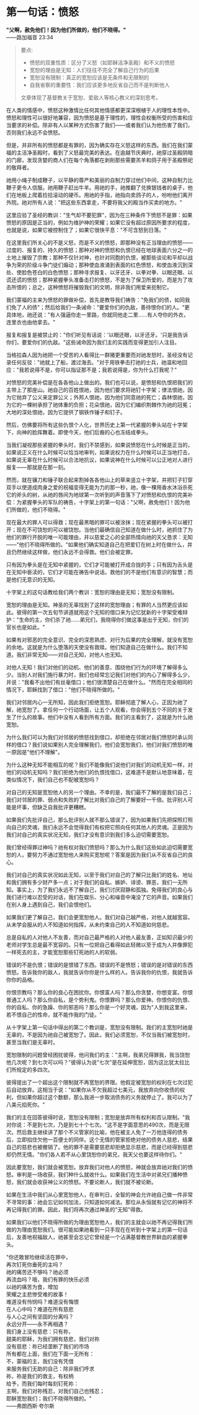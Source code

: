 # 第一句话：愤怒

**"父啊，赦免他们！因为他们所做的，他们不晓得。"**  
——路加福音 23:34

> 要点:
> - 愤怒的双重性质：区分了义怒（如耶稣洁净圣殿）和不义的愤怒
> - 宽恕的理由是无知：人们往往不完全了解自己行为的后果
> - 宽恕没有限制：真正的宽恕应该是无条件和无限制的
> - 自我省察的重要性：我们应该更多地反省自己而不是判断他人
>
> 文章体现了基督教关于宽恕、爱敌人等核心教义的深刻思考。

在人类的情感中，愤怒这种激情比任何其他情感都更深深根植于人的理性本性中。愤怒和理性可以很好地兼容，因为愤怒是基于理性的，理性会权衡所受的伤害和应当要求的补偿。除非有人以某种方式伤害了我们——或者我们认为他伤害了我们，否则我们永远不会愤怒。

但是，并非所有的愤怒都是有罪的，因为确实存在义怒这样的东西。我们在我们蒙福的主洁净圣殿时，看到了义怒最完美的表达。在逾越节庆典时，祂穿过圣殿阴暗的门廊，发现贪婪的商人们在每个角落都在剥削那些需要羔羊和鸽子用于圣殿祭祀的敬拜者。

祂用小绳子制成鞭子，以平静的尊严和美丽的自制力穿过他们中间，这种自制力比鞭子更令人信服。祂用鞭子赶出牛羊。用祂的手，祂推翻了兑换银钱者的桌子，他们在地板上爬着捡拾滚动的硬币。用祂的手指，祂指向卖鸽子的人，吩咐他们离开外院。祂对所有人说："把这些东西拿走，不要将我父的殿当作买卖的地方。"

这里应验了圣经的教训："生气却不要犯罪"，因为在三种条件下愤怒不是罪：如果愤怒的原因是正当的，例如为维护神的荣耀；如果它没有超过原因所要求的程度，也就是说，如果它被控制住了；如果它很快平息："不可含怒到日落。"

在这里我们所关心的不是义怒，而是不义的愤怒，即那种没有正当理由的愤怒——过度的、报复的、持久的愤怒；那种对神的愤怒和仇恨已经在地球表面六分之一的土地上摧毁了宗教；那种不仅针对神，也针对同胞的仇恨，被那些谈论和平却以战争为荣的阶级斗争门徒们煽动；那种使血液涌到表面的红色愤怒，和使血液沉到深处、使脸色苍白的白色愤怒；那种寻求报复、以牙还牙、以拳对拳、以眼还眼、以谎还谎的愤怒；那种紧握拳头准备击打的愤怒，不是为了保卫所爱的，而是为了攻击所恨的；总之，这种愤怒将摧毁我们的文明，除非我们用爱来扼制它。

我们蒙福的主来为愤怒的罪做补偿，首先是教导我们祷告："免我们的债，如同我们免了人的债"；然后给我们一条诫命："要爱你们的仇敌，善待恨你们的人。"更具体地，祂还说："有人强逼你走一里路，你就同他走二里……有人夺你的外衣，连里衣也由他拿去。"

报复和报复是被禁止的："你们听见有话说：'以眼还眼，以牙还牙。'只是我告诉你们，要爱你们的仇敌。"这些诫命因为我们主的实践而变得更加引人注目。

当格拉森人因为祂把一个受苦的人看得比一群猪更重要而对祂发怒时，圣经没有记录任何反驳："祂就上了船，渡过海去。"对于用铁拳击打祂的士兵，祂温和地回应："我若说得不是，你可以指证那不是；我若说得是，你为什么打我呢？"

对愤怒的完美补偿是在各各他山上做出的。我们也可以说，是愤怒和仇恨把我们的主带上了那座山。祂自己的百姓恨祂，因为他们要求将祂钉十字架；律法恨祂，因为它抛弃了公义来定罪公义；外邦人恨祂，因为他们同意祂的死亡；森林恨祂，因为它的一棵树承担了祂体重的负担；花朵恨祂，因为它们编织荆棘作为祂的冠冕；大地的深处恨祂，因为它提供了钢铁作锤子和钉子。

然后，仿佛要将所有这些仇恨个人化，世界历史上第一代紧握的拳头站在十字架下，向神的脸挥舞着。即使今天，他们后裔的心也冻结成拳头。

当我们凝视那些紧握的拳头时，我们不禁感到，如果说愤怒在什么时候是正当的，如果说正义在什么时候可以恰当地审判，如果说权力在什么时候可以正当地打击，如果说无辜在什么时候可以合法地抗议，如果说神在什么时候可以公正地对人进行报复——那就是在那一刻。

然而，就在镰刀和锤子联合起来割掉各各他山上的草来竖立十字架，并把钉子钉穿双手以使道成肉身之爱的祝福变得无能为力的那一秒，祂，像一棵用香水沐浴杀死它的斧头的树，从祂的唇间为地球第一次听到的声音落下了对愤怒和仇恨的完美补偿：为紧握拳头的军队的祷告，十字架上的第一句话："父啊，赦免他们！因为他们所做的，他们不晓得。"

现在最大的罪人可以得救；现在最黑暗的罪可以被涂抹；现在紧握的拳头可以被打开；现在不可饶恕的可以被饶恕。当他们最确信自己知道在做什么时，祂抓住了为他们的罪行开脱的唯一可能理由，并以慈爱之心的全部热情向祂的天父恳求：无知——"他们不晓得所做的。"如果他们确实知道自己在把爱钉在树上时在做什么，并且仍然继续这样做，他们永远不会得救。他们会被定罪。

只有因为拳头是在无知中紧握的，它们才可能被打开成合拢的手；只有因为舌头是在无知中亵渎的，它们才可能在祷告中说话。救他们的不是他们有意识的智慧；而是他们无意识的无知。

十字架上的这句话教给我们两个教训：宽恕的理由是无知；宽恕没有限制。

宽恕的理由是无知。神圣的无辜找到了这样的宽恕理由；有罪的人当然更应该如此。彼得的第一次五旬节讲道就用这个无知的借口来为记忆犹新的十字架受难辩护："生命的主，你们杀了祂……弟兄们，我晓得你们做这事是出于无知，你们的官长也是如此。"

如果有对邪恶的完全意识、完全的深思熟虑、对行为后果的完全理解，就没有宽恕的余地。这就是为什么堕落的天使没有救赎。他们知道自己在做什么。我们不知道。我们非常无知——对自己无知，对他人也无知。

对他人无知！我们对他们的动机、他们的善意、围绕他们行为的环境了解得多么少。当别人对我们施行暴力时，我们也经常忘记我们对他们的内心了解得多么少，并说："我看不出他们有丝毫借口；他们很清楚自己在做什么。"然而在完全相同的情况下，耶稣找到了借口："他们不晓得所做的。"

我们对邻居内心一无所知，因此我们拒绝宽恕。耶稣彻底了解人心，正因为祂了解，祂宽恕了。拿任何一个行动场面，让五个人观看，你会得到五个不同的关于发生了什么的故事。他们中没有人看到所有方面。我们的主看到了，这就是为什么祂宽恕。

为什么我们可以为我们对邻居的愤怒找到借口，却拒绝在邻居对我们愤怒时承认同样的借口？我们说如果别人完全理解我们，他们会宽恕我们，他们对我们愤怒的唯一原因是"他们不理解"。

为什么这种无知不能相互的呢？我们不能像我们说他们对我们的动机无知一样，对他们的动机无知吗？我们拒绝为他们的仇恨找借口，这难道不是默认地意味着，在类似情况下，我们自己也不配被宽恕吗？

对自己的无知是宽恕他人的另一个理由。不幸的是，我们最不了解的是我们自己；我们对邻居的罪、弱点和失败的了解比对我们自己的了解要好一千倍。批评别人可能是坏事，但缺乏自我批评更糟糕。

如果我们先批评自己，那么批评别人就不那么错误了，因为如果我们先把探照灯照向自己的灵魂，我们永远不会觉得我们有权把它照向任何其他人的灵魂。正是因为我们对自己的真实状况无知，我们才没有意识到我们多么迫切需要宽恕。

我们曾经得罪过神吗？祂有权对我们愤怒吗？那么为什么我们这些如此迫切需要宽恕的人，要努力不通过宽恕他人来购买宽恕呢？答案是因为我们从不反省自己的良心。

我们对自己的真实状况如此无知，以至于我们对自己的了解只比我们的姓名、地址和我们拥有多少财产多一点；对于我们的自私、嫉妒、诽谤、罪恶，我们一无所知。事实上，为了我们永远不了解自己，我们讨厌寂静和孤独。免得我们的良心与我们进行难以忍受的对话，我们在娱乐、分心和噪音中淹没了它的声音。如果我们在别人身上遇到自己，我们会恨他们。

如果我们更了解自己，我们会更宽恕他人。我们对自己越严格，对他人就越宽容。从未学会服从的人不知道如何指挥，从未约束自己的人不知道如何慈悲。

总是自私的人对他人不友善，而对自己最严格的人对他人最友善，正如知识最少的老师对学生总是最不宽容的。只有一位把自己看得如此轻微以至于成为人并像罪犯一样死去的主，才能宽恕那些钉死祂的人的软弱。

错误的不是仇恨；错误的是恨错了东西。错误的不是愤怒；错误的是对错误的东西愤怒。告诉我你的敌人，我就告诉你你是什么样的人。告诉我你的仇恨，我就告诉你你的品格。

你恨宗教吗？那么你的良心在困扰你。你恨富人吗？那么你贪婪，你想变富。你恨普通工人吗？那么你自私，是个势利鬼。你恨罪吗？那么你爱神。你恨你的仇恨、你的自私、你的急躁、你的邪恶吗？那么你是一个好灵魂，因为"人到我这里来，若不恨自己的性命，就不能作我的门徒。"

从十字架上第一句话中得出的第二个教训是，宽恕没有限制。我们的主宽恕时祂是无辜的，不是因为祂自己被宽恕了。因此，我们必须宽恕，不仅当我们被宽恕时，甚至当我们是无辜时。

宽恕限制的问题曾经困扰彼得，他问我们的主："主啊，我弟兄得罪我，我当饶恕他几次呢？到七次可以吗？"彼得认为说"七次"是在延伸宽恕，因为这比犹太拉比们所规定的多四次。

彼得提出了一个超出这个限制就不再宽恕的界限。他假定被宽恕的权利在七次过犯后自动放弃。这相当于说："如果你从不欠我超过七美元，我放弃向你收债的权利，但如果你超过这个数额，那么我进一步取消债务的义务就停止了。我可以为了八美元掐死你。"

我们的主在回答彼得时说，宽恕没有限制；宽恕是放弃所有权利和否认限制。"我对你说：不是到七次，乃是到七十个七次。"这不是字面意思的490次，而是无限次。然后救主继续讲了那个不义管家的比喻，他在被主人免了一万他连得的债务后，立即掐住欠他一百便士的同伴。这个无情的管家拒绝对他的债务人慈悲，结果自己的慈悲也被撤销了。他的罪不是需要慈悲却拒绝显示慈悲，而是已经得到慈悲却仍然无情。"你们各人若不从心里饶恕你的弟兄，我天父也要这样待你们。"

因此要宽恕，我们就会被宽恕。放弃我们对他人的愤怒，神就会放弃祂对我们的愤怒。审判是一场收获，我们种什么就收什么。如果我们在生活中对弟兄们播种愤怒，我们就会收获神公义的愤怒。不要论断人，我们就不被论断。

如果在生活中我们从心里宽恕他人，在审判日，全智的神会允许祂自己做一件非常不寻常的事：祂会忘记如何加法，只知道如何减法。那位从永恒就有记忆的神将不再记得我们的罪。因此，我们将再次通过神圣的"无知"得救。

如果我们以他们不晓得所做的为理由宽恕他人，我们的主就会以祂不再记得我们所做的为理由宽恕我们。很可能如果祂看到一只手现在在听到十字架上的第一句话后，友善地祝福敌人，祂甚至会忘记它曾经是一个沾满基督教世界鲜血的紧握拳头。

"你还敢冒险继续活在罪中，  
再次钉死你垂死的主吗？  
祂的痛苦还不够吗？祂必须  
再流血吗？哦，我们有罪的快乐必须  
以祂的痛苦为食，增加  
荣耀之主悲惨受难的故事！  
难道没有怜悯吗？难道没有悔恨  
在人心中吗？难道在所有慈悲  
与人心之间有坚固的分离吗？  
永远分开——永不再相遇？  
我们身上没有慈悲：只有祢，  
甜美的耶稣，为我们拥有慈悲，我们对祢  
没有慈悲：祢已经垄断了我们的市场  
所有都在上面，我们在下面一无所有：  
不，蒙福的主，我们没有凭借  
来服务我们无助的自己：除非我们呼求  
祢，祢是我们的救主，有权柄  
给予，而我们每时每刻钉死祢：  
主啊，我们对祢残忍，对我们自己也残忍；  
耶稣宽恕我们；我们不晓得所做的。"  
——弗朗西斯·夸尔斯
